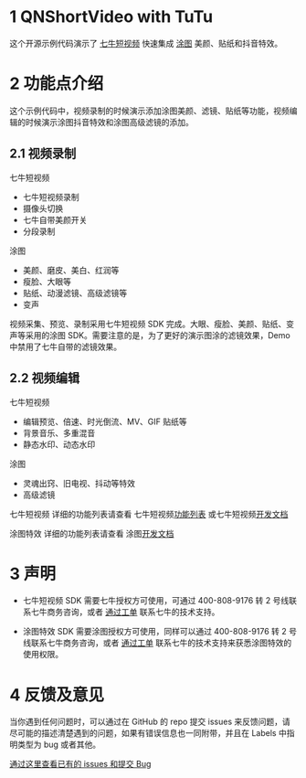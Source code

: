 # 1 QNShortVideo with TuTu
这个开源示例代码演示了 [七牛短视频](https://www.qiniu.com/products/plsvhttps://www.qiniu.com/products/plsv) 快速集成 [涂图](https://tutucloud.com/) 美颜、贴纸和抖音特效。

# 2 功能点介绍

这个示例代码中，视频录制的时候演示添加涂图美颜、滤镜、贴纸等功能，视频编辑的时候演示涂图抖音特效和涂图高级滤镜的添加。

##  2.1 视频录制

七牛短视频

- 七牛短视频录制
- 摄像头切换
- 七牛自带美颜开关
- 分段录制

涂图

- 美颜、磨皮、美白、红润等
- 瘦脸、大眼等
- 贴纸、动漫滤镜、高级滤镜等
- 变声

视频采集、预览、录制采用七牛短视频 SDK 完成。大眼、瘦脸、美颜、贴纸、变声等采用的涂图 SDK。需要注意的是，为了更好的演示图涂的滤镜效果，Demo 中禁用了七牛自带的滤镜效果。

## 2.2 视频编辑

七牛短视频 

- 编辑预览、倍速、时光倒流、MV、GIF 贴纸等
- 背景音乐、多重混音
- 静态水印、动态水印

涂图

- 灵魂出窍、旧电视、抖动等特效
- 高级滤镜

七牛短视频 详细的功能列表请查看 七牛短视频[功能列表](https://developer.qiniu.com/pili/sdk/3731/short-video) 或七牛短视频[开发文档](https://developer.qiniu.com/pili/sdk/3733/short-video-ios-sdk)

涂图特效 详细的功能列表请查看 涂图[开发文档](https://tutucloud.com/docs/ios-shortvideo/get-started)

# 3 声明

- 七牛短视频 SDK 需要七牛授权方可使用，可通过 400-808-9176 转 2 号线联系七牛商务咨询，或者 [通过工单](https://support.qiniu.com/?ref=developer.qiniu.com) 联系七牛的技术支持。

- 涂图特效 SDK 需要涂图授权方可使用，同样可以通过 400-808-9176 转 2 号线联系七牛商务咨询，或者 [通过工单](https://support.qiniu.com/?ref=developer.qiniu.com) 联系七牛的技术支持来获悉涂图特效的使用权限。

# 4 反馈及意见

当你遇到任何问题时，可以通过在 GitHub 的 repo 提交 issues 来反馈问题，请尽可能的描述清楚遇到的问题，如果有错误信息也一同附带，并且在 Labels 中指明类型为 bug 或者其他。

[通过这里查看已有的 issues 和提交 Bug](https://github.com/pili-engineering/QNShortVideo-TuTu/issues)







